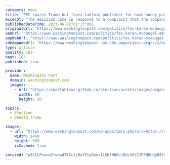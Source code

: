 ```yaml
---
category: news
title: "FEC spares Trump but fines tabloid publisher for hush-money payment to ex-Playboy model who claimed affair with him"
excerpt: "The decision came in response to a complaint that the company’s $150,000 payment to Karen McDougal months before the 2016 election was an illegal in-kind corporate contribution to Trump’s presidential campaign."
publishedDateTime: 2021-06-02T01:13:00Z
originalUrl: "https://www.washingtonpost.com/politics/fec-karen-mcdougal-ami-trump/2021/06/01/b2f6c6e4-c322-11eb-93f5-ee9558eecf4b_story.html"
webUrl: "https://www.washingtonpost.com/politics/fec-karen-mcdougal-ami-trump/2021/06/01/b2f6c6e4-c322-11eb-93f5-ee9558eecf4b_story.html"
ampWebUrl: "https://www.washingtonpost.com/politics/fec-karen-mcdougal-ami-trump/2021/06/01/b2f6c6e4-c322-11eb-93f5-ee9558eecf4b_story.html?outputType=amp"
cdnAmpWebUrl: "https://www-washingtonpost-com.cdn.ampproject.org/c/s/www.washingtonpost.com/politics/fec-karen-mcdougal-ami-trump/2021/06/01/b2f6c6e4-c322-11eb-93f5-ee9558eecf4b_story.html?outputType=amp"
type: article
quality: 103
heat: 103
published: true

provider:
  name: Washington Post
  domain: washingtonpost.com
  images:
    - url: "https://smartableai.github.io/election/assets/images/organizations/washingtonpost.com-50x50.jpg"
      width: 50
      height: 50

topics:
  - Election
  - Donald Trump

images:
  - url: "https://www.washingtonpost.com/wp-apps/imrs.php?src=https://arc-anglerfish-washpost-prod-washpost.s3.amazonaws.com/public/DOAKAMATPAI6RJUM5E3UDCAXBY.jpg&w=1440"
    width: 1440
    height: 960
    isCached: true

secured: "u3CILPxenw2fwewdTYCc1jBuY5tpOoevILSKtHN0zj0d/nEtCIPEHDLQyB47rcvCvnGQp12YjnuXGOkDgOTMImolHfRl4ngd+pVgvxszpmIFHE/rGu1fl+22ZRD9erXOUfqt6PdyksWy/8tHsSSMxPN3tSh2lMLI/sbtyxva+hIjaFKfGl8UM3Uy+AcQpwPxRRMfAqDtyUqf/espCxr9johpBqSlNe0yGLCIgnlfaa8BQ8Qaq1lB3z+IOPwfHoFxfxJbaMvzD+2eRwdT05sH05UZ99SxX1GEgGBu9mklFp1wLFoCfRpOhAswFi94MFEbhxWOj6izXpEXD+bMoHic9Sbf+2d+WT3ThQa4cK7hhmE=;yupmnH8e95uB+WLbZsSDrA=="
---
```


